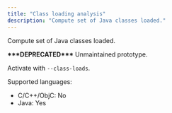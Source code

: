 ```yaml
---
title: "Class loading analysis"
description: "Compute set of Java classes loaded."
---
```


Compute set of Java classes loaded.

**\*\*\*DEPRECATED\*\*\*** Unmaintained prototype.

Activate with `--class-loads`.

Supported languages:
- C/C++/ObjC: No
- Java: Yes

